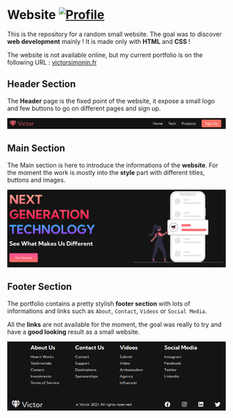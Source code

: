 # Website [![Profile][title-img]][profile]

[title-img]:https://img.shields.io/badge/-Bictole-pink
[profile]:https://github.com/bictole

This is the repository for a random small website. The goal was to discover **web development** mainly ! It is made only with **HTML** and **CSS** !

The website is not available online, but my current portfolio is on the following URL : [victorsimonin.fr](victorsimonin.fr)

## Header Section

The **Header** page is the fixed point of the website, it expose a small logo and few buttons to go on different pages and sign up.

<img src="https://github.com/Bictole/Website/blob/main/readme_images/header.png" alt="Header">


## Main Section

The Main section is here to introduce the informations of the **website**. For the moment the work is mostly into the **style** part with different titles, buttons and images.

<img src="https://github.com/Bictole/Website/blob/main/readme_images/main.png" alt="Main Section">


## Footer Section

The portfolio contains a pretty stylish **footer section** with lots of informations and links such as `About`, `Contact`, `Videos` or `Social Media`.

All the **links** are not available for the moment, the goal was really to try and have a **good looking** result as a small website.

<img src="https://github.com/Bictole/Website/blob/main/readme_images/footer.png" alt="Footer Section">